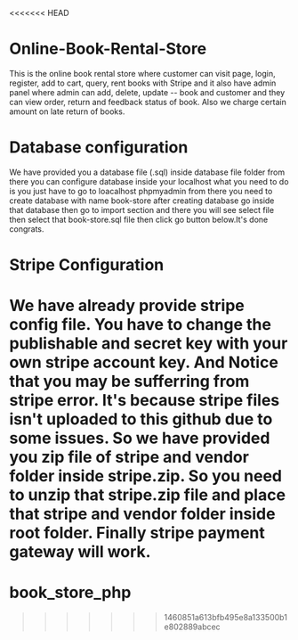 <<<<<<< HEAD
# Online-Book-Rental-Store
This is the online book rental store where customer can visit page, login, register, add to cart, query, rent books with Stripe and it also have admin  panel where admin can add, delete, update -- book and customer and they can view order, return and feedback status of book. Also we charge certain amount on late return of books.

# Database configuration
We have provided you a database file (.sql) inside database file folder from there you can configure database inside your localhost what you need to do is you just have to go to loacalhost phpmyadmin from there you need to create database with name book-store after creating database go inside that database then go to import section and there you will see select file then select that book-store.sql file then click go button below.It's done congrats.

# Stripe Configuration
We have already provide stripe config file. You have to change the publishable and secret key with your own stripe account key.
And Notice that you may be sufferring from stripe error.
It's because stripe files isn't uploaded to this github due to some issues. So we have provided you zip file of stripe and vendor folder inside stripe.zip. So you need to unzip that stripe.zip file and place that stripe and vendor folder inside root folder. Finally stripe payment gateway will work.
=======
# book_store_php
>>>>>>> 1460851a613bfb495e8a133500b1e802889abcec
